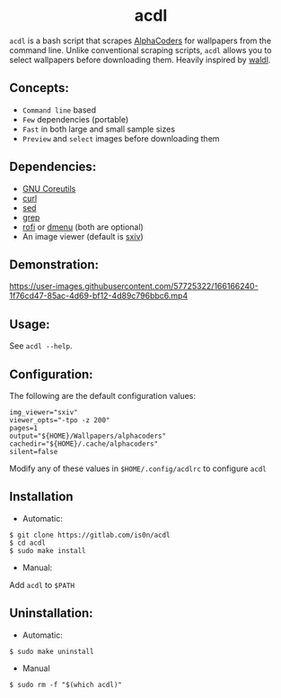 <h1 align='center'>acdl</h1>

`acdl` is a bash script that scrapes [AlphaCoders](https://wall.alphacoders.com) for wallpapers from the command line.
Unlike conventional scraping scripts, `acdl` allows you to select wallpapers before downloading them.
Heavily inspired by [waldl](https://github.com/pystardust/waldl).

## Concepts:
- `Command line` based
- `Few` dependencies (portable)
- `Fast` in both large and small sample sizes
- `Preview` and `select` images before downloading them

## Dependencies:
- [GNU Coreutils](https://www.gnu.org/software/coreutils)
- [curl](https://curl.se/)
- [sed](https://www.gnu.org/software/sed/)
- [grep](https://www.gnu.org/software/grep/)
- [rofi](https://github.com/davatorium/rofi) or [dmenu](https://tools.suckless.org/dmenu/) (both are optional)
- An image viewer (default is [sxiv](https://github.com/muennich/sxiv))

## Demonstration:
https://user-images.githubusercontent.com/57725322/166166240-1f76cd47-85ac-4d69-bf12-4d89c796bbc6.mp4

## Usage:
See `acdl --help`.

## Configuration:
The following are the default configuration values:
```shell
img_viewer="sxiv"
viewer_opts="-tpo -z 200"
pages=1
output="${HOME}/Wallpapers/alphacoders"
cachedir="${HOME}/.cache/alphacoders"
silent=false
```
Modify any of these values in `$HOME/.config/acdlrc` to configure `acdl`

## Installation
- Automatic:

```shell
$ git clone https://gitlab.com/is0n/acdl
$ cd acdl
$ sudo make install
```

- Manual:

Add `acdl` to `$PATH`

## Uninstallation:
- Automatic:

```shell
$ sudo make uninstall
```

- Manual

```shell
$ sudo rm -f "$(which acdl)"
```
